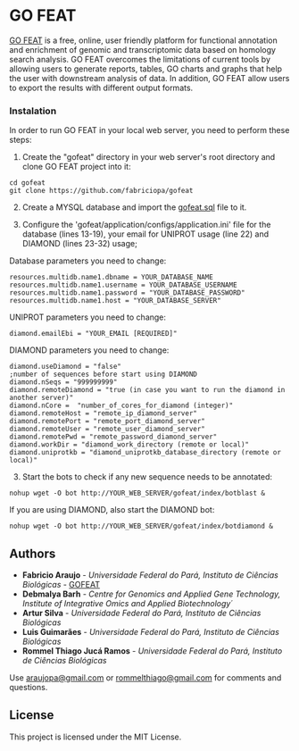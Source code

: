 # GO FEAT

[GO FEAT](http://computationalbiology.ufpa.br/gofeat/) is a free, online, user friendly platform for functional annotation and enrichment of genomic and transcriptomic data based on homology search analysis. GO FEAT overcomes the limitations of current tools by allowing users to generate reports, tables, GO charts and graphs that help the user with downstream analysis of data. In addition, GO FEAT allow users to export the results with different output formats.

### Instalation

In order to run GO FEAT in your local web server, you need to perform these steps:
1. Create the "gofeat" directory in your web server's root directory and clone GO FEAT project into it:
```
cd gofeat
git clone https://github.com/fabriciopa/gofeat
```

2. Create a MYSQL database and import the [gofeat.sql](http://computationalbiology.ufpa.br/gofeat/gofeat.sql.tar.gz) file to it.

3. Configure the 'gofeat/application/configs/application.ini' file for the database (lines 13-19), your email for UNIPROT usage (line 22) and DIAMOND (lines 23-32) usage;

Database parameters you need to change:
```
resources.multidb.name1.dbname = YOUR_DATABASE_NAME
resources.multidb.name1.username = YOUR_DATABASE_USERNAME
resources.multidb.name1.password = "YOUR_DATABASE_PASSWORD"
resources.multidb.name1.host = "YOUR_DATABASE_SERVER"
```
UNIPROT parameters you need to change:
```
diamond.emailEbi = "YOUR_EMAIL [REQUIRED]"
```
DIAMOND parameters you need to change:
```
diamond.useDiamond = "false"
;number of sequences before start using DIAMOND
diamond.nSeqs = "999999999"
diamond.remoteDiamond = "true (in case you want to run the diamond in another server)"
diamond.nCore =  "number_of_cores_for_diamond (integer)"
diamond.remoteHost = "remote_ip_diamond_server"
diamond.remotePort = "remote_port_diamond_server"
diamond.remoteUser = "remote_user_diamond_server"
diamond.remotePwd = "remote_password_diamond_server"
diamond.workDir = "diamond_work_directory (remote or local)"
diamond.uniprotkb = "diamond_uniprotkb_database_directory (remote or local)"
```
3. Start the bots to check if any new sequence needs to be annotated:
```
nohup wget -O bot http://YOUR_WEB_SERVER/gofeat/index/botblast &
```
If you are using DIAMOND, also start the DIAMOND bot:
```
nohup wget -O bot http://YOUR_WEB_SERVER/gofeat/index/botdiamond &
```

## Authors
* **Fabricio Araujo** - *Universidade Federal do Pará, Instituto de Ciências Biológicas* - [GOFEAT](http://computationalbiology.ufpa.br/gofeat/)
* **Debmalya Barh** - *Centre for Genomics and Applied Gene Technology, Institute of Integrative Omics and Applied Biotechnology´*
* **Artur Silva** - *Universidade Federal do Pará, Instituto de Ciências Biológicas*
* **Luis Guimarães** - *Universidade Federal do Pará, Instituto de Ciências Biológicas*
* **Rommel Thiago Jucá Ramos** - *Universidade Federal do Pará, Instituto de Ciências Biológicas*

Use araujopa@gmail.com or rommelthiago@gmail.com for comments and questions.

## License
This project is licensed under the MIT License.
